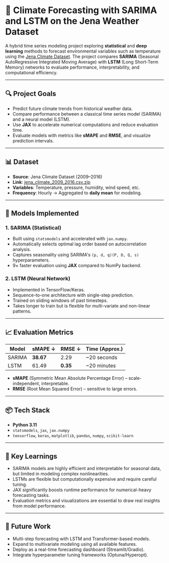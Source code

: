 # 🌱 Climate Forecasting with SARIMA and LSTM on the Jena Weather Dataset

A hybrid time series modeling project exploring **statistical** and **deep learning** methods to forecast environmental variables such as temperature using the [Jena Climate Dataset](https://storage.googleapis.com/tensorflow/tf-keras-datasets/jena_climate_2009_2016.csv.zip). The project compares **SARIMA** (Seasonal AutoRegressive Integrated Moving Average) with **LSTM** (Long Short-Term Memory) networks to evaluate performance, interpretability, and computational efficiency.

---

## 🔍 Project Goals

- Predict future climate trends from historical weather data.
- Compare performance between a classical time series model (SARIMA) and a neural model (LSTM).
- Use **JAX** to accelerate numerical computations and reduce evaluation time.
- Evaluate models with metrics like **sMAPE** and **RMSE**, and visualize prediction intervals.

---

## 📊 Dataset

- **Source**: Jena Climate Dataset (2009–2016)  
- **Link**: [jena_climate_2009_2016.csv.zip](https://storage.googleapis.com/tensorflow/tf-keras-datasets/jena_climate_2009_2016.csv.zip)  
- **Variables**: Temperature, pressure, humidity, wind speed, etc.  
- **Frequency**: Hourly → Aggregated to **daily mean** for modeling.

---

## 🧠 Models Implemented

### 1. **SARIMA (Statistical)**
- Built using `statsmodels` and accelerated with `jax.numpy`.
- Automatically selects optimal lag order based on autocorrelation analysis.
- Captures seasonality using SARIMA's `(p, d, q)(P, D, Q, s)` hyperparameters.
- 9× faster evaluation using **JAX** compared to NumPy backend.

### 2. **LSTM (Neural Network)**
- Implemented in TensorFlow/Keras.
- Sequence-to-one architecture with single-step prediction.
- Trained on sliding windows of past timesteps.
- Takes longer to train but is flexible for multi-variate and non-linear patterns.

---

## 📈 Evaluation Metrics

| Model  | sMAPE ↓ | RMSE ↓ | Time (Approx.) |
|--------|---------|--------|----------------|
| SARIMA | **38.67** | 2.29   | ~20 seconds     |
| LSTM   | 61.49    | **0.35** | ~20 minutes     |

- **sMAPE** (Symmetric Mean Absolute Percentage Error) – scale-independent, interpretable.
- **RMSE** (Root Mean Squared Error) – sensitive to large errors.

---

## 📦 Tech Stack

- **Python 3.11**
- `statsmodels`, `jax`, `jax.numpy`
- `tensorflow`, `keras`, `matplotlib`, `pandas`, `numpy`, `scikit-learn`

---

## 📌 Key Learnings

- SARIMA models are highly efficient and interpretable for seasonal data, but limited in modeling complex nonlinearities.
- LSTMs are flexible but computationally expensive and require careful tuning.
- JAX significantly boosts runtime performance for numerical-heavy forecasting tasks.
- Evaluation metrics and visualizations are essential to draw real insights from model performance.

---

## 🚀 Future Work

- Multi-step forecasting with LSTM and Transformer-based models.
- Expand to multivariate modeling using all available features.
- Deploy as a real-time forecasting dashboard (Streamlit/Gradio).
- Integrate hyperparameter tuning frameworks (Optuna/Hyperopt).
